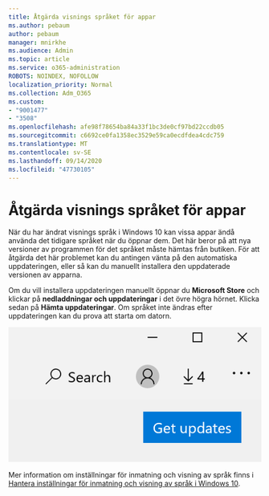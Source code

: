 ```yaml
---
title: Åtgärda visnings språket för appar
ms.author: pebaum
author: pebaum
manager: mnirkhe
ms.audience: Admin
ms.topic: article
ms.service: o365-administration
ROBOTS: NOINDEX, NOFOLLOW
localization_priority: Normal
ms.collection: Adm_O365
ms.custom:
- "9001477"
- "3508"
ms.openlocfilehash: afe98f78654ba84a33f1bc3de0cf97bd22ccdb05
ms.sourcegitcommit: c6692ce0fa1358ec3529e59ca0ecdfdea4cdc759
ms.translationtype: MT
ms.contentlocale: sv-SE
ms.lasthandoff: 09/14/2020
ms.locfileid: "47730105"
---
```

# <a name="fix-the-display-language-of-apps"></a>Åtgärda visnings språket för appar

När du har ändrat visnings språk i Windows 10 kan vissa appar ändå använda det tidigare språket när du öppnar dem. Det här beror på att nya versioner av programmen för det språket måste hämtas från butiken. För att åtgärda det här problemet kan du antingen vänta på den automatiska uppdateringen, eller så kan du manuellt installera den uppdaterade versionen av apparna.

Om du vill installera uppdateringen manuellt öppnar du **Microsoft Store** och klickar på **nedladdningar och uppdateringar** i det övre högra hörnet. Klicka sedan på **Hämta uppdateringar**. Om språket inte ändras efter uppdateringen kan du prova att starta om datorn.

![Hämta uppdateringar.](media/get-updates.png)

Mer information om inställningar för inmatning och visning av språk finns i [Hantera inställningar för inmatning och visning av språk i Windows 10](https://support.microsoft.com/help/4027670/windows-10-add-and-switch-input-and-display-language-preferences).
